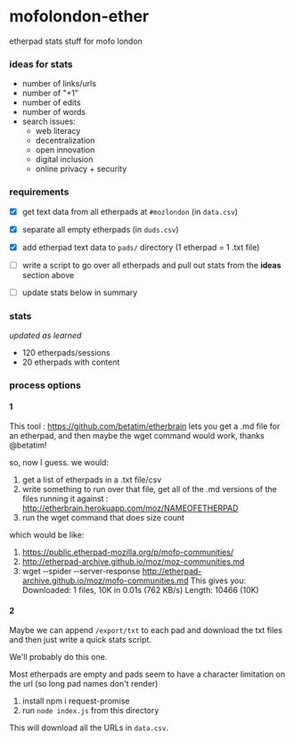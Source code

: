 # mofolondon-ether
etherpad stats stuff for mofo london


### ideas for stats

* number of links/urls
* number of "+1"
* number of edits
* number of words
* search issues:
	* web literacy
	* decentralization
	* open innovation
	* digital inclusion
	* online privacy + security 

### requirements

* [x] get text data from all etherpads at `#mozlondon` (in `data.csv`)
* [x] separate all empty etherpads (in `duds.csv`)
* [x] add etherpad text data to `pads/` directory (1 etherpad = 1 .txt file)
* [ ] write a script to go over all etherpads and pull out stats from the **ideas** section above
* [ ] update stats below in summary


### stats

*updated as learned* 

* 120 etherpads/sessions
* 20 etherpads with content


### process options

#### 1
This tool : https://github.com/betatim/etherbrain lets you get a .md file for an etherpad, and then maybe the wget command would work, thanks @betatim!

so, now I guess. we would:
1. get a list of etherpads in a .txt file/csv
2. write something to run over that file, get all of the .md versions of the files running it against : http://etherbrain.herokuapp.com/moz/NAMEOFETHERPAD
3. run the wget command that does size count

which would be like:
1. https://public.etherpad-mozilla.org/p/mofo-communities/
2. http://etherpad-archive.github.io/moz/moz-communities.md
3. wget ‐‐spider ‐‐server-response http://etherpad-archive.github.io/moz/mofo-communities.md
This gives you: Downloaded: 1 files, 10K in 0.01s (762 KB/s)
Length: 10466 (10K)

#### 2

Maybe we can append `/export/txt` to each pad and download the txt files and then just write a quick stats script.

We'll probably do this one.

Most etherpads are empty and pads seem to have a character limitation on the url (so long pad names don't render)

1. install npm i request-promise
2. run `node index.js` from this directory

This will download all the URLs in `data.csv`.



